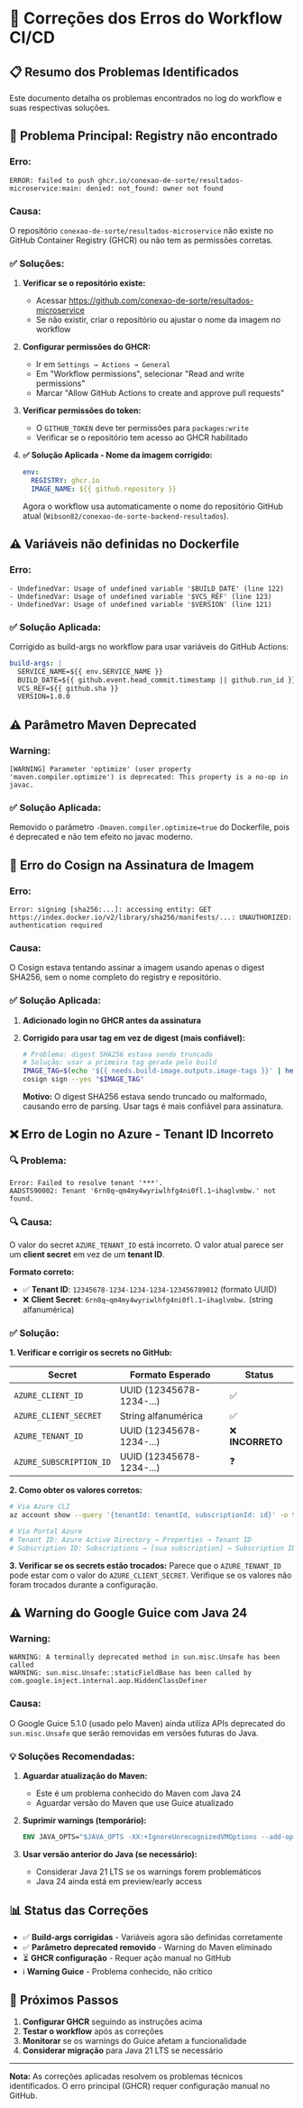 # 🔧 Correções dos Erros do Workflow CI/CD

## 📋 Resumo dos Problemas Identificados

Este documento detalha os problemas encontrados no log do workflow e suas respectivas soluções.

## 🔴 Problema Principal: Registry não encontrado

### Erro:
```
ERROR: failed to push ghcr.io/conexao-de-sorte/resultados-microservice:main: denied: not_found: owner not found
```

### Causa:
O repositório `conexao-de-sorte/resultados-microservice` não existe no GitHub Container Registry (GHCR) ou não tem as permissões corretas.

### ✅ Soluções:

1. **Verificar se o repositório existe:**
   - Acessar https://github.com/conexao-de-sorte/resultados-microservice
   - Se não existir, criar o repositório ou ajustar o nome da imagem no workflow

2. **Configurar permissões do GHCR:**
   - Ir em `Settings → Actions → General`
   - Em "Workflow permissions", selecionar "Read and write permissions"
   - Marcar "Allow GitHub Actions to create and approve pull requests"

3. **Verificar permissões do token:**
   - O `GITHUB_TOKEN` deve ter permissões para `packages:write`
   - Verificar se o repositório tem acesso ao GHCR habilitado

4. **✅ Solução Aplicada - Nome da imagem corrigido:**
   ```yaml
   env:
     REGISTRY: ghcr.io
     IMAGE_NAME: ${{ github.repository }}
   ```
   
   Agora o workflow usa automaticamente o nome do repositório GitHub atual (`Wibson82/conexao-de-sorte-backend-resultados`).

## ⚠️ Variáveis não definidas no Dockerfile

### Erro:
```
- UndefinedVar: Usage of undefined variable '$BUILD_DATE' (line 122)
- UndefinedVar: Usage of undefined variable '$VCS_REF' (line 123) 
- UndefinedVar: Usage of undefined variable '$VERSION' (line 121)
```

### ✅ Solução Aplicada:
Corrigido as build-args no workflow para usar variáveis do GitHub Actions:

```yaml
build-args: |
  SERVICE_NAME=${{ env.SERVICE_NAME }}
  BUILD_DATE=${{ github.event.head_commit.timestamp || github.run_id }}
  VCS_REF=${{ github.sha }}
  VERSION=1.0.0
```

## ⚠️ Parâmetro Maven Deprecated

### Warning:
```
[WARNING] Parameter 'optimize' (user property 'maven.compiler.optimize') is deprecated: This property is a no-op in javac.
```

### ✅ Solução Aplicada:
Removido o parâmetro `-Dmaven.compiler.optimize=true` do Dockerfile, pois é deprecated e não tem efeito no javac moderno.

## 🔴 Erro do Cosign na Assinatura de Imagem

### Erro:
```
Error: signing [sha256:...]: accessing entity: GET https://index.docker.io/v2/library/sha256/manifests/...: UNAUTHORIZED: authentication required
```

### Causa:
O Cosign estava tentando assinar a imagem usando apenas o digest SHA256, sem o nome completo do registry e repositório.

### ✅ Solução Aplicada:

1. **Adicionado login no GHCR antes da assinatura**
2. **Corrigido para usar tag em vez de digest (mais confiável):**
   ```bash
   # Problema: digest SHA256 estava sendo truncado
   # Solução: usar a primeira tag gerada pelo build
   IMAGE_TAG=$(echo '${{ needs.build-image.outputs.image-tags }}' | head -n1)
   cosign sign --yes "$IMAGE_TAG"
   ```
   
   **Motivo:** O digest SHA256 estava sendo truncado ou malformado, causando erro de parsing. Usar tags é mais confiável para assinatura.

## ❌ Erro de Login no Azure - Tenant ID Incorreto

### 🔍 Problema:
```
Error: Failed to resolve tenant '***'.
AADSTS90002: Tenant '6rn8q~qm4my4wyriwlhfg4ni0fl.1~ihaglvmbw.' not found.
```

### 🔍 Causa:
O valor do secret `AZURE_TENANT_ID` está incorreto. O valor atual parece ser um **client secret** em vez de um **tenant ID**.

**Formato correto:**
- ✅ **Tenant ID**: `12345678-1234-1234-1234-123456789012` (formato UUID)
- ❌ **Client Secret**: `6rn8q~qm4my4wyriwlhfg4ni0fl.1~ihaglvmbw.` (string alfanumérica)

### ✅ Solução:

**1. Verificar e corrigir os secrets no GitHub:**

| Secret | Formato Esperado | Status |
|--------|------------------|--------|
| `AZURE_CLIENT_ID` | UUID (12345678-1234-...) | ✅ |
| `AZURE_CLIENT_SECRET` | String alfanumérica | ✅ |
| `AZURE_TENANT_ID` | UUID (12345678-1234-...) | ❌ **INCORRETO** |
| `AZURE_SUBSCRIPTION_ID` | UUID (12345678-1234-...) | ❓ |

**2. Como obter os valores corretos:**
```bash
# Via Azure CLI
az account show --query '{tenantId: tenantId, subscriptionId: id}' -o table

# Via Portal Azure
# Tenant ID: Azure Active Directory → Properties → Tenant ID
# Subscription ID: Subscriptions → [sua subscription] → Subscription ID
```

**3. Verificar se os secrets estão trocados:**
Parece que o `AZURE_TENANT_ID` pode estar com o valor do `AZURE_CLIENT_SECRET`. Verifique se os valores não foram trocados durante a configuração.

## ⚠️ Warning do Google Guice com Java 24

### Warning:
```
WARNING: A terminally deprecated method in sun.misc.Unsafe has been called
WARNING: sun.misc.Unsafe::staticFieldBase has been called by com.google.inject.internal.aop.HiddenClassDefiner
```

### Causa:
O Google Guice 5.1.0 (usado pelo Maven) ainda utiliza APIs deprecated do `sun.misc.Unsafe` que serão removidas em versões futuras do Java.

### 💡 Soluções Recomendadas:

1. **Aguardar atualização do Maven:**
   - Este é um problema conhecido do Maven com Java 24
   - Aguardar versão do Maven que use Guice atualizado

2. **Suprimir warnings (temporário):**
   ```dockerfile
   ENV JAVA_OPTS="$JAVA_OPTS -XX:+IgnoreUnrecognizedVMOptions --add-opens=java.base/sun.misc=ALL-UNNAMED"
   ```

3. **Usar versão anterior do Java (se necessário):**
   - Considerar Java 21 LTS se os warnings forem problemáticos
   - Java 24 ainda está em preview/early access

## 📊 Status das Correções

- ✅ **Build-args corrigidas** - Variáveis agora são definidas corretamente
- ✅ **Parâmetro deprecated removido** - Warning do Maven eliminado
- ⏳ **GHCR configuração** - Requer ação manual no GitHub
- ℹ️ **Warning Guice** - Problema conhecido, não crítico

## 🚀 Próximos Passos

1. **Configurar GHCR** seguindo as instruções acima
2. **Testar o workflow** após as correções
3. **Monitorar** se os warnings do Guice afetam a funcionalidade
4. **Considerar migração** para Java 21 LTS se necessário

---

**Nota:** As correções aplicadas resolvem os problemas técnicos identificados. O erro principal (GHCR) requer configuração manual no GitHub.